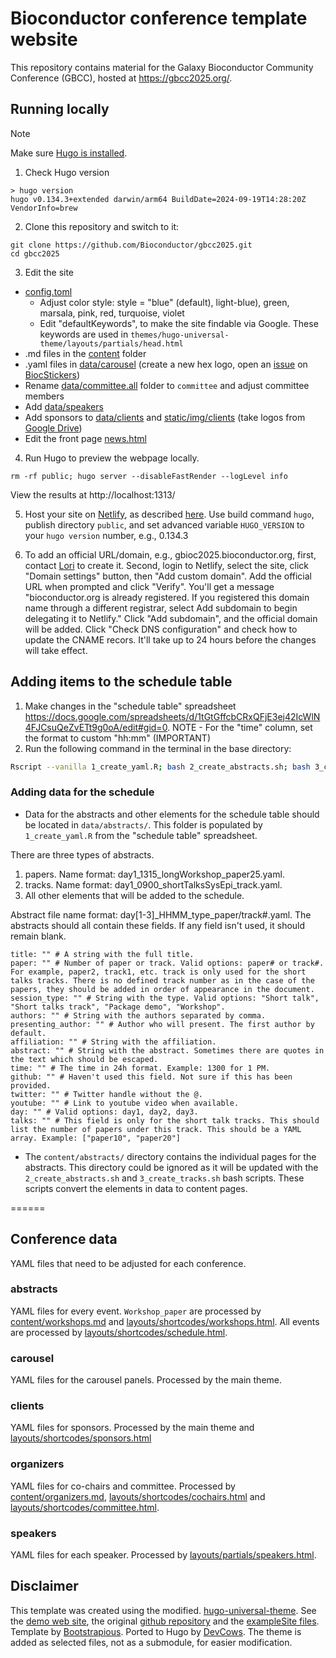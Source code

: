 # Bioconductor conference template website

This repository contains material for the Galaxy Bioconductor Community
Conference (GBCC), hosted at https://gbcc2025.org/.

## Running locally

> [!NOTE]
> Make sure [Hugo is installed](https://gohugo.io/getting-started/installing/).

1. Check Hugo version

```shell
> hugo version
hugo v0.134.3+extended darwin/arm64 BuildDate=2024-09-19T14:28:20Z VendorInfo=brew
```

2. Clone this repository and switch to it:

```shell
git clone https://github.com/Bioconductor/gbcc2025.git
cd gbcc2025
```

3. Edit the site

- [config.toml](https://github.com/Bioconductor/BioC_template/tree/master/config.toml)
  - Adjust color style: style = "blue" (default), light-blue), green, marsala,
    pink, red, turquoise, violet
  - Edit "defaultKeywords", to make the site findable via Google. These keywords
    are used in `themes/hugo-universal-theme/layouts/partials/head.html`
- .md files in the
  [content](https://github.com/Bioconductor/BioC_template/tree/master/content/)
  folder
- .yaml files in
  [data/carousel](https://github.com/Bioconductor/BioC_template/tree/master/data/carousel/)
  (create a new hex logo, open an
  [issue](https://github.com/Bioconductor/BiocStickers/issues) on
  [BiocStickers](https://github.com/Bioconductor/BiocStickers/))
- Rename
  [data/committee.all](https://github.com/Bioconductor/BioC_template/tree/master/data/committee.all/)
  folder to `committee` and adjust committee members
- Add
  [data/speakers](https://github.com/Bioconductor/BioC_template/tree/master/data/speakers/)
- Add sponsors to
  [data/clients](https://github.com/Bioconductor/BioC_template/tree/master/data/clients/)
  and
  [static/img/clients](https://github.com/Bioconductor/BioC_template/tree/master/static/img/clients/)
  (take logos from [Google Drive]())
- Edit the front page
  [news.html](https://github.com/Bioconductor/BioC_template/tree/master/layouts/partials/news.html)

4. Run Hugo to preview the webpage locally.

```shell
rm -rf public; hugo server --disableFastRender --logLevel info
```

View the results at http://localhost:1313/

5. Host your site on [Netlify](https://www.netlify.com/), as described
   [here](https://bookdown.org/yihui/blogdown/netlify.html). Use build command
   `hugo`, publish directory `public`, and set advanced variable `HUGO_VERSION`
   to your `hugo version` number, e.g., 0.134.3

6. To add an official URL/domain, e.g., gbioc2025.bioconductor.org, first,
   contact [Lori](https://github.com/lshep) to create it. Second, login to
   Netlify, select the site, click "Domain settings" button, then "Add custom
   domain". Add the official URL when prompted and click "Verify". You'll get a
   message "bioconductor.org is already registered. If you registered this
   domain name through a different registrar, select Add subdomain to begin
   delegating it to Netlify." Click "Add subdomain", and the official domain
   will be added. Click "Check DNS configuration" and check how to update the
   CNAME recors. It'll take up to 24 hours before the changes will take effect.

## Adding items to the schedule table

1. Make changes in the "schedule table" spreadsheet
   https://docs.google.com/spreadsheets/d/1tGtGffcbCRxQFjE3ej42IcWlN4FJCsuQeZvETt9g0oA/edit#gid=0.
   NOTE - For the "time" column, set the format to custom "hh:mm" (IMPORTANT)
2. Run the following command in the terminal in the base directory:

```bash
Rscript --vanilla 1_create_yaml.R; bash 2_create_abstracts.sh; bash 3_create_tracks.sh
```

### Adding data for the schedule

- Data for the abstracts and other elements for the schedule table should be
  located in `data/abstracts/`. This folder is populated by `1_create_yaml.R`
  from the "schedule table" spreadsheet.

There are three types of abstracts.

1. papers. Name format: day1_1315_longWorkshop_paper25.yaml.
2. tracks. Name format: day1_0900_shortTalksSysEpi_track.yaml.
3. All other elements that will be added to the schedule.

Abstract file name format: day[1-3]\_HHMM_type_paper/track#.yaml.
The abstracts should all contain these fields. If any field isn't used, it should remain blank.

```
title: "" # A string with the full title.
paper: "" # Number of paper or track. Valid options: paper# or track#. For example, paper2, track1, etc. track is only used for the short talks tracks. There is no defined track number as in the case of the papers, they should be added in order of appearance in the document.
session_type: "" # String with the type. Valid options: "Short talk", "Short talks track", "Package demo", "Workshop".
authors: "" # String with the authors separated by comma.
presenting_author: "" # Author who will present. The first author by default.
affiliation: "" # String with the affiliation.
abstract: "" # String with the abstract. Sometimes there are quotes in the text which should be escaped.
time: "" # The time in 24h format. Example: 1300 for 1 PM.
github: "" # Haven't used this field. Not sure if this has been provided.
twitter: "" # Twitter handle without the @.
youtube: "" # Link to youtube video when available.
day: "" # Valid options: day1, day2, day3.
talks: "" # This field is only for the short talk tracks. This should list the number of papers under this track. This should be a YAML array. Example: ["paper10", "paper20"]
```

- The `content/abstracts/` directory contains the individual pages for the
  abstracts. This directory could be ignored as it will be updated with the
  `2_create_abstracts.sh` and `3_create_tracks.sh` bash scripts. These scripts
  convert the elements in data to content pages.

======

## Conference data

YAML files that need to be adjusted for each conference.

### abstracts

YAML files for every event. `Workshop_paper` are processed by
[content/workshops.md](content/workshops.md) and
[layouts/shortcodes/workshops.html](layouts/shortcodes/workshops.html). All
events are processed by
[layouts/shortcodes/schedule.html](layouts/shortcodes/schedule.html).

### carousel

YAML files for the carousel panels. Processed by the main theme.

### clients

YAML files for sponsors. Processed by the main theme and
[layouts/shortcodes/sponsors.html](layouts/shortcodes/sponsors.html)

### organizers

YAML files for co-chairs and committee. Processed by
[content/organizers.md](content/organizers.md),
[layouts/shortcodes/cochairs.html](layouts/shortcodes/cochairs.html) and
[layouts/shortcodes/committee.html](layouts/shortcodes/committee.html).

### speakers

YAML files for each speaker. Processed by
[layouts/partials/speakers.html](layouts/partials/speakers.html).

## Disclaimer

This template was created using the modified.
[hugo-universal-theme](https://github.com/devcows/hugo-universal-theme). See the
[demo web site](https://themes.gohugo.io/theme/hugo-universal-theme/), the
original [github repository](https://github.com/devcows/hugo-universal-theme)
and the [exampleSite
files](https://github.com/devcows/hugo-universal-theme/tree/master/exampleSite).
Template by
[Bootstrapious](https://bootstrapious.com/p/universal-business-e-commerce-template).
Ported to Hugo by [DevCows](https://github.com/devcows/hugo-universal-theme).
The theme is added as selected files, not as a submodule, for easier
modification.
